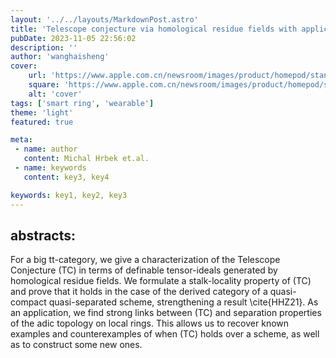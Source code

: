 ```yaml
---
layout: '../../layouts/MarkdownPost.astro'
title: 'Telescope conjecture via homological residue fields with applications to schemes'
pubDate: 2023-11-05 22:56:02
description: ''
author: 'wanghaisheng'
cover:
    url: 'https://www.apple.com.cn/newsroom/images/product/homepod/standard/Apple-HomePod-hero-230118_big.jpg.large_2x.jpg'
    square: 'https://www.apple.com.cn/newsroom/images/product/homepod/standard/Apple-HomePod-hero-230118_big.jpg.large_2x.jpg'
    alt: 'cover'
tags: ['smart ring', 'wearable'] 
theme: 'light'
featured: true

meta:
 - name: author
   content: Michal Hrbek et.al.
 - name: keywords
   content: key3, key4

keywords: key1, key2, key3
---
```


## abstracts:
For a big tt-category, we give a characterization of the Telescope Conjecture (TC) in terms of definable tensor-ideals generated by homological residue fields. We formulate a stalk-locality property of (TC) and prove that it holds in the case of the derived category of a quasi-compact quasi-separated scheme, strengthening a result \cite{HHZ21}. As an application, we find strong links between (TC) and separation properties of the adic topology on local rings. This allows us to recover known examples and counterexamples of when (TC) holds over a scheme, as well as to construct some new ones.
